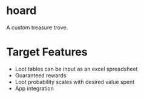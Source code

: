 # hoard
A custom treasure trove.

# Target Features

- Loot tables can be input as an excel spreadsheet
- Guaranteed rewards
- Loot probability scales with desired value spent
- App integration
